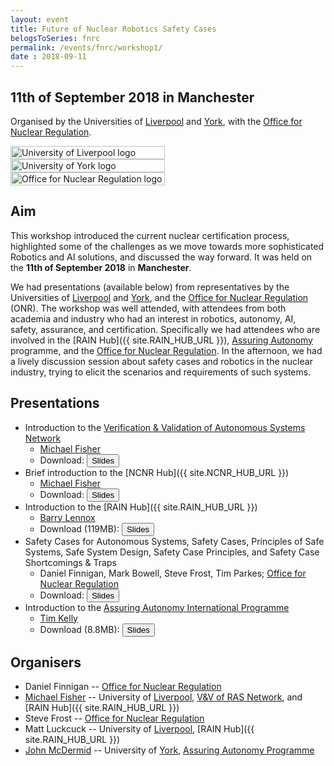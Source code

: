 ```yaml
---
layout: event
title: Future of Nuclear Robotics Safety Cases
belogsToSeries: fnrc
permalink: /events/fnrc/workshop1/
date : 2018-09-11
---
```


## **11th of September 2018 in Manchester**

Organised by the Universities of [Liverpool]({{site.UoL_URL}}) and [York]({{site.UoY_URL}}), with the [Office for Nuclear Regulation]({{site.ONR_URL}}).

<div class="row" >
  <div class="columns large-4" >
    <img alt="University of Liverpool logo" style="float: left; width : 70%; " src="{{site.images}}logos/UoL.png">
  </div> 
  <div class="columns large-4">
    <img alt="University of York logo" style="float: left; width : 70%; " src="{{site.images}}logos/UoYlogo.svg">
  </div>
  <div class="columns large-4">
    <img alt="Office for Nuclear Regulation logo" style="float: left; width : 70%;  " src="{{site.images}}logos/onrlogo.jpg">
  </div>
</div>

## Aim

This workshop introduced the current nuclear certification process, highlighted some of the challenges as we move towards more sophisticated Robotics and AI solutions, and discussed the way forward. It was held on the **11th of September 2018** in **Manchester**. 

We had presentations (available below) from representatives by the Universities of [Liverpool]({{site.UoL_URL}}) and [York]({{site.UoY_URL}}), and the [Office for Nuclear Regulation]({{site.ONR_URL}}) (ONR). The workshop was well attended, with attendees from both academia and industry who had an interest in robotics, autonomy, AI, safety, assurance, and certification. Specifically we had attendees who are involved in the [RAIN Hub]({{ site.RAIN_HUB_URL }}), [Assuring Autonomy]({{site.AA_URL}}) programme, and the [Office for Nuclear Regulation]({{site.ONR_URL}}). In the afternoon, we had a lively discussion session about safety cases and robotics in the nuclear industry, trying to elicit the scenarios and requirements of such systems. 

## Presentations

* Introduction to the [Verification & Validation of Autonomous Systems Network]({{site.VV_NETWORK_URL}})
    - [Michael Fisher](https://cgi.csc.liv.ac.uk/~michael/) <br>
    - Download: <a href="{{site.url}}/files/presentations/workshop_sept18-intro.pdf" download="" > <button type="button" > Slides </button></a>
* Brief introduction to the [NCNR Hub]({{ site.NCNR_HUB_URL }}) 
    - [Michael Fisher](https://cgi.csc.liv.ac.uk/~michael/) <br>
    - Download: <a href="{{site.url}}/files/presentations/workshop_sept18-ncnr.pdf" download="" > <button type="button" > Slides </button></a>
* Introduction to the [RAIN Hub]({{ site.RAIN_HUB_URL }}) 
    - [Barry Lennox](https://www.research.manchester.ac.uk/portal/barry.lennox.html) <br>
    - Download (119MB): <a href="http://cgi.csc.liv.ac.uk/~mattlck/FNRC/files/presentations/RAIN_Lennox.pptx" download="" > <button type="button" > Slides </button></a>
* Safety Cases for Autonomous Systems, Safety Cases, Principles of Safe Systems, Safe System Design, Safety Case Principles, and Safety Case Shortcomings & Traps 
    - Daniel Finnigan, Mark Bowell, Steve Frost, Tim Parkes; [Office for Nuclear Regulation]({{site.ONR_URL}})  <br>
    - Download: <a href="{{site.url}}/files/presentations/Introduction-to-Safety-Case-Presentation.pdf" download="" > <button type="button" > Slides </button></a>
* Introduction to the [Assuring Autonomy International Programme](https://www.york.ac.uk/assuring-autonomy/) 
    - [Tim Kelly](https://www.cs.york.ac.uk/people/tpk)
	- Download (8.8MB): <a href="{{site.url}}/files/presentations/AAIP-Programme-Overview-20180906.pdf" download=""> <button type="button"> Slides </button></a>

## Organisers
* Daniel Finnigan -- [Office for Nuclear Regulation]({{site.ONR_URL}})
* [Michael Fisher](https://cgi.csc.liv.ac.uk/~michael/) -- University of [Liverpool]({{site.UoL_URL}}), [V&V of RAS Network]({{site.VV_NETWORK_URL}}), and [RAIN Hub]({{ site.RAIN_HUB_URL }})
* Steve Frost -- [Office for Nuclear Regulation]({{site.ONR_URL}})
* Matt Luckcuck -- University of [Liverpool]({{site.UoL_URL}}), [RAIN Hub]({{ site.RAIN_HUB_URL }})
* [John McDermid](https://www-users.cs.york.ac.uk/~jam/) -- University of [York]({{site.UoY_URL}}), [Assuring Autonomy Programme]({{site.AA_URL}})
